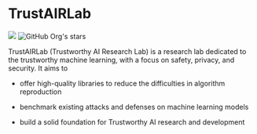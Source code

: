 # TrustAIRLab

<img src="https://badges.toozhao.com/badges/01HQJPNWX610CVTK56RN29Y2FH/blue.svg" /> ![GitHub Org's stars](https://img.shields.io/github/stars/TrustAIRLab)

TrustAIRLab (Trustworthy AI Research Lab) is a research lab dedicated to the trustworthy machine learning, with a focus on safety, privacy, and security.  It aims to

- offer high-quality libraries to reduce the difficulties in algorithm reproduction

- benchmark existing attacks and defenses on machine learning models
- build a solid foundation for Trustworthy AI research and development

